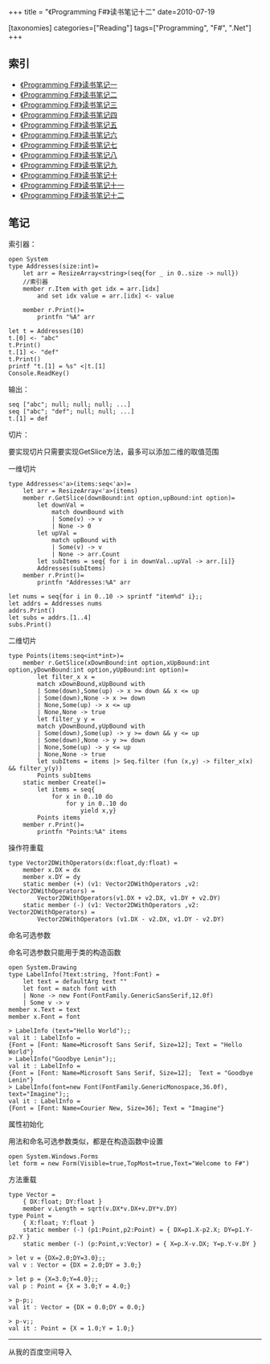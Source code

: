 +++
title = "《Programming F#》读书笔记十二"
date=2010-07-19

[taxonomies]
categories=["Reading"]
tags=["Programming", "F#", ".Net"]
+++
## 索引
- [《Programming F#》读书笔记一](@/blog/life/reading/programming-fsharp/programming-fsharp-1.md)
- [《Programming F#》读书笔记二](@/blog/life/reading/programming-fsharp/programming-fsharp-2.md)
- [《Programming F#》读书笔记三](@/blog/life/reading/programming-fsharp/programming-fsharp-3.md)
- [《Programming F#》读书笔记四](@/blog/life/reading/programming-fsharp/programming-fsharp-4.md)
- [《Programming F#》读书笔记五](@/blog/life/reading/programming-fsharp/programming-fsharp-5.md)
- [《Programming F#》读书笔记六](@/blog/life/reading/programming-fsharp/programming-fsharp-6.md)
- [《Programming F#》读书笔记七](@/blog/life/reading/programming-fsharp/programming-fsharp-7.md)
- [《Programming F#》读书笔记八](@/blog/life/reading/programming-fsharp/programming-fsharp-8.md)
- [《Programming F#》读书笔记九](@/blog/life/reading/programming-fsharp/programming-fsharp-9.md)
- [《Programming F#》读书笔记十](@/blog/life/reading/programming-fsharp/programming-fsharp-10.md)
- [《Programming F#》读书笔记十一](@/blog/life/reading/programming-fsharp/programming-fsharp-11.md)
- [《Programming F#》读书笔记十二](@/blog/life/reading/programming-fsharp/programming-fsharp-12.md)

## 笔记
索引器：

```f#
open System
type Addresses(size:int)=
    let arr = ResizeArray<string>(seq{for _ in 0..size -> null})
    //索引器
    member r.Item with get idx = arr.[idx]
        and set idx value = arr.[idx] <- value

    member r.Print()=
        printfn "%A" arr

let t = Addresses(10)
t.[0] <- "abc"
t.Print()
t.[1] <- "def"
t.Print()
printf "t.[1] = %s" <|t.[1]
Console.ReadKey()
```
输出：
```
seq ["abc"; null; null; null; ...]
seq ["abc"; "def"; null; null; ...]
t.[1] = def
```
 
切片：

要实现切片只需要实现GetSlice方法，最多可以添加二维的取值范围

一维切片
```f#
type Addresses<'a>(items:seq<'a>)=
    let arr = ResizeArray<'a>(items)
    member r.GetSlice(downBound:int option,upBound:int option)=
        let downVal =
            match downBound with
            | Some(v) -> v
            | None -> 0
        let upVal =
            match upBound with
            | Some(v) -> v
            | None -> arr.Count
        let subItems = seq{ for i in downVal..upVal -> arr.[i]}
        Addresses(subItems)
    member r.Print()=
        printfn "Addresses:%A" arr

let nums = seq{for i in 0..10 -> sprintf "item%d" i};;
let addrs = Addresses nums
addrs.Print()
let subs = addrs.[1..4]
subs.Print()
```

二维切片
```f#
type Points(items:seq<int*int>)=
    member r.GetSlice(xDownBound:int option,xUpBound:int option,yDownBound:int option,yUpBound:int option)=
        let filter_x x =
        match xDownBound,xUpBound with
        | Some(down),Some(up) -> x >= down && x <= up
        | Some(down),None -> x >= down
        | None,Some(up) -> x <= up
        | None,None -> true
        let filter_y y =
        match yDownBound,yUpBound with
        | Some(down),Some(up) -> y >= down && y <= up
        | Some(down),None -> y >= down
        | None,Some(up) -> y <= up
        | None,None -> true
        let subItems = items |> Seq.filter (fun (x,y) -> filter_x(x) && filter_y(y))
        Points subItems
    static member Create()=
        let items = seq{
            for x in 0..10 do
                for y in 0..10 do
                    yield x,y}
        Points items
    member r.Print()=
        printfn "Points:%A" items
```

操作符重载
```f#
type Vector2DWithOperators(dx:float,dy:float) =
    member x.DX = dx
    member x.DY = dy
    static member (+) (v1: Vector2DWithOperators ,v2: Vector2DWithOperators) =
        Vector2DWithOperators(v1.DX + v2.DX, v1.DY + v2.DY)
    static member (-) (v1: Vector2DWithOperators ,v2: Vector2DWithOperators) =
        Vector2DWithOperators (v1.DX - v2.DX, v1.DY - v2.DY)
```
 

命名可选参数

命名可选参数只能用于类的构造函数

```f#
open System.Drawing
type LabelInfo(?text:string, ?font:Font) =
    let text = defaultArg text ""
    let font = match font with
    | None -> new Font(FontFamily.GenericSansSerif,12.0f)
    | Some v -> v
member x.Text = text
member x.Font = font
```
```
> LabelInfo (text="Hello World");;
val it : LabelInfo =
{Font = [Font: Name=Microsoft Sans Serif, Size=12]; Text = "Hello World"}
> LabelInfo("Goodbye Lenin");;
val it : LabelInfo =
{Font = [Font: Name=Microsoft Sans Serif, Size=12];  Text = "Goodbye Lenin"}
> LabelInfo(font=new Font(FontFamily.GenericMonospace,36.0f),
text="Imagine");;
val it : LabelInfo =
{Font = [Font: Name=Courier New, Size=36]; Text = "Imagine"}
```
 

属性初始化

用法和命名可选参数类似，都是在构造函数中设置
```f#
open System.Windows.Forms
let form = new Form(Visible=true,TopMost=true,Text="Welcome to F#")
```
方法重载
```f#
type Vector =
    { DX:float; DY:float }
    member v.Length = sqrt(v.DX*v.DX+v.DY*v.DY)
type Point =
    { X:float; Y:float }
    static member (-) (p1:Point,p2:Point) = { DX=p1.X-p2.X; DY=p1.Y-p2.Y }
    static member (-) (p:Point,v:Vector) = { X=p.X-v.DX; Y=p.Y-v.DY }
```
 
```
> let v = {DX=2.0;DY=3.0};;
val v : Vector = {DX = 2.0;DY = 3.0;}

> let p = {X=3.0;Y=4.0};;
val p : Point = {X = 3.0;Y = 4.0;}

> p-p;;
val it : Vector = {DX = 0.0;DY = 0.0;}

> p-v;;
val it : Point = {X = 1.0;Y = 1.0;}
```
---
从我的百度空间导入